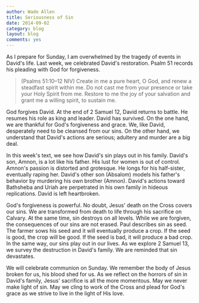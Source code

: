 ```yaml
---
author: Wade Allen
title: Seriousness of Sin
date: 2014-09-02
category: blog
layout: blog
comments: yes
---
```

 
As I prepare for Sunday, I am overwhelmed by the tragedy of events in David's life. Last week, we celebrated David's restoration. Psalm 51 records his pleading with God for forgiveness. 

>(Psalms 51:10–12 NIV) Create in me a pure heart, O God, and renew a steadfast spirit within me. Do not cast me from your presence or take your Holy Spirit from me. Restore to me the joy of your salvation and grant me a willing spirit, to sustain me.

God forgives David. At the end of 2 Samuel 12, David returns to battle. He resumes his role as king and leader. David has survived. On the one hand, we are thankful for God's forgiveness and grace. We, like David, desperately need to be cleansed from our sins. On the other hand, we understand that David's actions are serious; adultery and murder are a big deal. 

In this week's text, we see how David's sin plays out in his family. David's son, Amnon, is a lot like his father. His lust for women is out of control. Amnon's passion is distorted and grotesque. He longs for his half-sister, eventually raping her. David's other son (Absalom) models his father's behavior by murdering his own brother (Amnon). David's actions toward Bathsheba and Uriah are perpetrated in his own family in hideous replications. David is left heartbroken. 

God's forgiveness is powerful. No doubt, Jesus' death on the Cross covers our sins. We are transformed from death to life through his sacrifice on Calvary. At the same time, sin destroys on all levels. While we are forgiven, the consequences of our sins are not erased. Paul describes sin as seed. The farmer sows his seed and it will eventually produce a crop. If the seed is good, the crop will be good. If the seed is bad, it will produce a bad crop. In the same way, our sins play out in our lives. As we explore 2 Samuel 13, we survey the destruction in David's family. We are reminded that sin devastates.

We will celebrate communion on Sunday. We remember the body of Jesus broken for us, his blood shed for us. As we reflect on the horrors of sin in David's family, Jesus' sacrifice is all the more momentous. May we never make light of sin. May we cling to work of the Cross and plead for God's grace as we strive to live in the light of His love.



